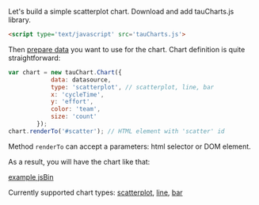 Let's build a simple scatterplot chart. Download and add tauCharts.js library.

```html
<script type='text/javascript' src='tauCharts.js'>
```
Then [prepare data](../datasource/readme.md) you want to use for the chart. Chart definition is quite straightforward:

```javascript
var chart = new tauChart.Chart({
            data: datasource,
            type: 'scatterplot', // scatterplot, line, bar
            x: 'cycleTime',
            y: 'effort',
            color: 'team',
            size: 'count'
        });
chart.renderTo('#scatter'); // HTML element with 'scatter' id
```
Method `renderTo` can accept a parameters: html selector or DOM element.

As a result, you will have the chart like that:

[example jsBin](http://jsbin.com/hogoci/16/embed?output)


Currently supported chart types: [scatterplot](scatterplot.md), [line](line.md), [bar](bar.md)

